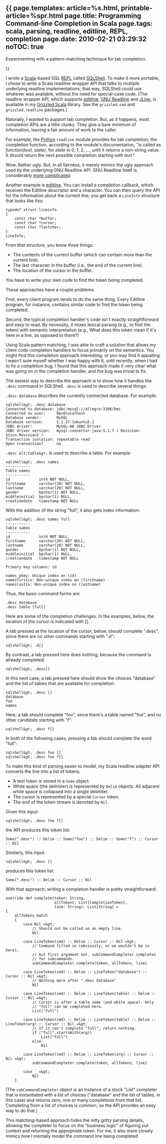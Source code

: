 {{
page.templates: article=%s.html, printable-article=%spr.html
page.title: Programming Command-line Completion in Scala
page.tags: scala, parsing, readline, editline, REPL, completion
page.date: 2010-02-21 03:29:32
noTOC: true
---
Experimenting with a pattern-matching technique for tab
completion.


}}

I wrote a [Scala][]-based SQL
[REPL][] called
[SQLShell][]. To
make it more portable, I chose to write a Scala readline wrapper
API that talks to multiple underlying readline implementations;
that way, SQLShell could use whatever was available, without the
need for special-case code. (The readline wrapper API, which
supports [editline][],
[GNU Readline][]
and [JLine][], is available in my
[Grizzled Scala][]
library. See the `grizzled.cmd` and `grizzled.readline` packages.)

Naturally, I wanted to support tab completion. But, as it happens,
most completion APIs are a little clunky. They give a bare minimum
of information, leaving a fair amount of work to the caller.

For example, the [Python][] `readline` module
provides for tab completion; the completion function, according to
the module's documentation, "is called as *function(text, state)*,
for *state* in 0, 1, 2, ..., until it returns a non-string value.
It should return the next possible completion starting with
*text*."

Wow. Rather ugly. But, in all fairness, it merely mimics the ugly
approach used by the underlying GNU Readline API. GNU Readline
itself is considerably
[more complicated][].

Another example is [editline][].
You can install a completion callback, which receives the Editline
descriptor and a character. You can then query the API for the
information about the current line; you get back a `LineInfo`
structure that looks like this:

    typedef struct lineinfo
    {
        const char *buffer;
        const char *cursor;
        const char *lastchar;
    }
    LineInfo;

From that structure, you know three things:

-   The contents of the current buffer (which can contain more than
    the current line).
-   The last character in the buffer (i.e., the end of the current
    line).
-   The location of the cursor in the buffer.

You have to write your own code to find the token being completed.

These approaches have a couple problems.

First, every client program tends to do the same thing. Every
Editline program, for instance, contains similar code to find the
token being completed.

Second, the typical completion handler's code isn't exactly
straightforward and easy to read. By necessity, it mixes lexical
parsing (e.g., to find the token) with semantic interpretation
(e.g., What does this token mean if it's here in a line, as opposed
to there?)

Using Scala pattern matching, I was able to craft a solution that
allows my client code completion handlers to focus primarily on the
semantics. You might find this completion approach interesting, or
you may find it appalling. I wasn't sure myself whether I was happy
with it, until recently, when I had to fix a completion bug. I
found that this approach made it very clear what was going on in
the completion handler, and the bug was trivial to fix.

The easiest way to describe the approach is to show how it handles
the `.desc` command in SQLShell. `.desc` is used to describe
several things:

`.desc database` describes the currently connected database. For
example:

    sqlshell&gt; .desc database
    Connected to database: jdbc:mysql://allegro:3306/bmc
    Connected as user:     bmc@localhost
    Database vendor:       MySQL
    Database version:      5.1.37-1ubuntu5.1
    JDBC driver:           MySQL-AB JDBC Driver
    JDBC driver version:   mysql-connector-java-5.1.7 ( Revision: ${svn.Revision} )
    Transaction isolation: repeatable read
    Open transaction?      no

`.desc &lt;table&gt;` is used to describe a table. For example:

    sqlshell&gt; .desc names
    -----------
    Table names
    -----------
    id             int4 NOT NULL,
    firstname      varchar(20) NOT NULL,
    lastname       varchar(20) NOT NULL,
    gender         bpchar(1) NOT NULL,
    middleinitial  bpchar(1) NULL,
    creationdate   timestamp NOT NULL

With the addition of the string "full", it also gets index
information:

    sqlshell&gt; .desc names full
    -----------
    Table names
    -----------
    id             int4 NOT NULL,
    firstname      varchar(20) NOT NULL,
    lastname       varchar(20) NOT NULL,
    gender         bpchar(1) NOT NULL,
    middleinitial  bpchar(1) NULL,
    creationdate   timestamp NOT NULL
    
    Primary key columns: id
    
    names_pkey: Unique index on (id)
    namesfirstix: Non-unique index on (firstname)
    nameslastix: Non-unique index on (lastname)

Thus, the basic command forms are:

    .desc database
    .desc table [full]

Here are some of the completion challenges. In the examples, below,
the location of the cursor is indicated with [].

A tab pressed at the location of the cursor, below, should complete
".desc", since there are no other commands starting with ".d":

    sqlshell&gt; .d[]

By contrast, a tab pressed here does nothing, because the command
is already completed:

    sqlshell&gt; .desc[]

In this next case, a tab pressed here should show the choices
"database" and the list of tables that are available for
completion:

    sqlshell&gt; .desc []
    database
    foo
    names

Here, a tab should complete "foo", since there's a table named
"foo", and no other candidate starting with "f":

    sqlshell&gt; .desc f[]

In both of the following cases, pressing a tab should complete the
word "full":

    sqlshell&gt; .desc foo []
    sqlshell&gt; .desc foo f[]

To make this kind of parsing easier to model, my Scala readline
adapter API converts the line into a list of tokens.

-   A text token is stored in a `Some` object.
-   White space (the delimiter) is represented by `Delim` objects.
    All adjacent white space is collapsed into a single delimiter.
-   The cursor is represented by a special `Cursor` token.
-   The end of the token stream is denoted by `Nil`.

Given this input:

    sqlshell&gt; .desc foo f[]

the API produces this token list:

    Some(".desc") :: Delim :: Some("foo") :: Delim :: Some("f") :: Cursor :: Nil

Similarly, this input:

    sqlshell&gt; .desc []

produces this token list:

    Some(".desc") :: Delim :: Cursor :: Nil

With that approach, writing a completion handler is pretty
straightforward:

    override def complete(token: String,
                          allTokens: List[CompletionToken],
                          line: String): List[String] =
    {
        allTokens match
        {
            case Nil =&gt;
                // Should not be called on an empty line.
                Nil
    
            case LineToken(cmd) :: Delim :: Cursor :: Nil =&gt;
                // Command filled in (obviously, or we wouldn't be in here),
                // but first argument not. subCommandCompleter completes
                // for subcommands.
                subCommandCompleter.complete(token, allTokens, line)
    
            case LineToken(cmd) :: Delim :: LineToken("database") :: Cursor :: Nil =&gt;
                // Nothing more after ".desc database"
                Nil
    
            case LineToken(cmd) :: Delim :: LineToken(table) :: Delim :: Cursor :: Nil =&gt;
                // Cursor is after a table name (and white space). Only
                // "full" can be completed here.
                List("full")
    
            case LineToken(cmd) :: Delim :: LineToken(table) :: Delim :: LineToken(arg) :: Cursor :: Nil =&gt;
                // If it can't complete "full", return nothing.
                if ("full".startsWith(arg))
                    List("full")
                else
                    Nil
    
            case LineToken(cmd) :: Delim :: LineToken(arg) :: Cursor :: Nil =&gt;
                subCommandCompleter.complete(token, allTokens, line)
    
            case _ =&gt;
                Nil
        }

(The `subCommandCompleter` object is an instance of a stock "List"
completer that is instantiated with a list of choices ("database"
and the list of tables, in this case) and returns zero, one or many
completions from that list. Completing from a list of choices is
common, so the API provides an easy way to do that.)

This matching-based approach hides the nitty gritty parsing
details, allowing the completer to focus on the "business logic" of
figuring out context and returning the appropriate token. For me,
it also more closely mimics how I mentally model the command line
being completed.

[Scala]: http://www.scala-lang.org/
[REPL]: http://en.wikipedia.org/wiki/Read-eval-print_loop
[SQLShell]: http://www.clapper.org/software/scala/sqlshell/
[editline]: http://www.thrysoee.dk/editline/
[GNU Readline]: http://tiswww.case.edu/php/chet/readline/rltop.html
[JLine]: http://jline.sourceforge.net/
[Grizzled Scala]: http://www.clapper.org/software/scala/grizzled-scala/
[Python]: http://www.python.org/
[more complicated]: http://tiswww.case.edu/php/chet/readline/readline.html#SEC44
[editline]: http://www.thrysoee.dk/editline/
